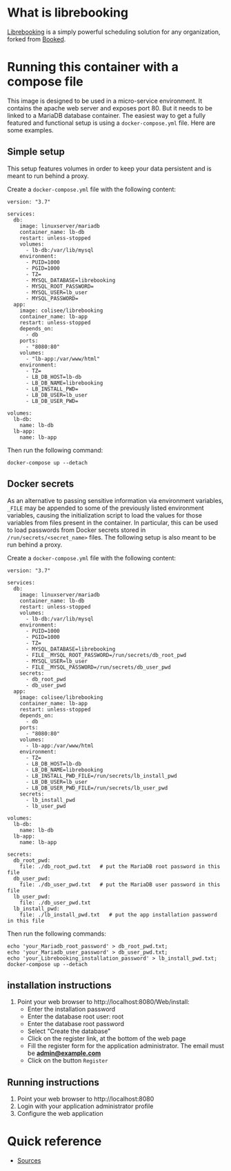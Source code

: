 # What is librebooking
[Librebooking](https://github.com/effgarces/BookedScheduler) is a simply powerful scheduling solution for any organization, forked from [Booked](https://www.bookedscheduler.com/).

# Running this container with a compose file
This image is designed to be used in a micro-service environment. It contains the apache web server and exposes port 80. But it needs to be linked to a MariaDB database container. The easiest way to get a fully featured and functional setup is using a `docker-compose.yml` file. Here are some examples.

## Simple setup
This setup features volumes in order to keep your data persistent and is meant to run behind a proxy.

Create a `docker-compose.yml` file with the following content:
```
version: "3.7"

services:
  db:
    image: linuxserver/mariadb
    container_name: lb-db
    restart: unless-stopped
    volumes:
      - lb-db:/var/lib/mysql
    environment:
      - PUID=1000
      - PGID=1000
      - TZ=
      - MYSQL_DATABASE=librebooking
      - MYSQL_ROOT_PASSWORD=
      - MYSQL_USER=lb_user
      - MYSQL_PASSWORD=
  app:
    image: colisee/librebooking
    container_name: lb-app
    restart: unless-stopped
    depends_on:
      - db
    ports:
      - "8080:80"
    volumes:
      - "lb-app:/var/www/html"
    environment: 
      - TZ=
      - LB_DB_HOST=lb-db
      - LB_DB_NAME=librebooking
      - LB_INSTALL_PWD=
      - LB_DB_USER=lb_user
      - LB_DB_USER_PWD=

volumes:
  lb-db:
    name: lb-db
  lb-app:
    name: lb-app
```

Then run the following command:
```
docker-compose up --detach 
```

## Docker secrets
As an alternative to passing sensitive information via environment variables, `_FILE` may be appended to some of the previously listed environment variables, causing the initialization script to load the values for those variables from files present in the container. In particular, this can be used to load passwords from Docker secrets stored in `/run/secrets/<secret_name>` files. The following setup is also meant to be run behind a proxy.

Create a `docker-compose.yml` file with the following content:

```
version: "3.7"

services:
  db:
    image: linuxserver/mariadb
    container_name: lb-db
    restart: unless-stopped
    volumes:
      - lb-db:/var/lib/mysql
    environment:
      - PUID=1000
      - PGID=1000
      - TZ=
      - MYSQL_DATABASE=librebooking
      - FILE__MYSQL_ROOT_PASSWORD=/run/secrets/db_root_pwd
      - MYSQL_USER=lb_user
      - FILE__MYSQL_PASSWORD=/run/secrets/db_user_pwd
    secrets:
      - db_root_pwd
      - db_user_pwd
  app:
    image: colisee/librebooking
    container_name: lb-app
    restart: unless-stopped
    depends_on:
      - db
    ports:
      - "8080:80"
    volumes:
      - lb-app:/var/www/html
    environment: 
      - TZ=
      - LB_DB_HOST=lb-db
      - LB_DB_NAME=librebooking
      - LB_INSTALL_PWD_FILE=/run/secrets/lb_install_pwd
      - LB_DB_USER=lb_user
      - LB_DB_USER_PWD_FILE=/run/secrets/lb_user_pwd
    secrets:
      - lb_install_pwd
      - lb_user_pwd

volumes:
  lb-db:
    name: lb-db
  lb-app:
    name: lb-app

secrets:
  db_root_pwd:
    file: ./db_root_pwd.txt   # put the MariaDB root password in this file
  db_user_pwd:
    file: ./db_user_pwd.txt   # put the MariaDB user password in this file
  lb_user_pwd:
    file: ./db_user_pwd.txt
  lb_install_pwd:
    file: ./lb_install_pwd.txt   # put the app installation password in this file
```

Then run the following commands:
```
echo 'your_Mariadb_root_password' > db_root_pwd.txt;
echo 'your_Mariadb_user_password' > db_user_pwd.txt;
echo 'your_Librebooking_installation_password' > lb_install_pwd.txt;
docker-compose up --detach
```

## installation instructions
1. Point your web browser to http://localhost:8080/Web/install:
   - Enter the installation password
   - Enter the database root user: root
   - Enter the database root password
   - Select "Create the database"
   - Click on the register link, at the bottom of the web page
   - Fill the register form for the application administrator. The email must be **admin@example.com**
   - Click on the button `Register`

## Running instructions
1. Point your web browser to http://localhost:8080
1. Login with your application administrator profile
1. Configure the web application

# Quick reference
- [Sources](https://github.com/colisee/docker-librebooking)
